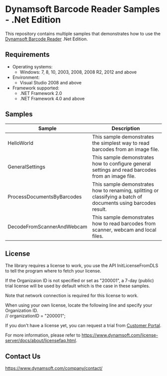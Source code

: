 # Dynamsoft Barcode Reader Samples - .Net Edition

This repository contains multiple samples that demonstrates how to use the <a href="https://www.dynamsoft.com/barcode-reader/overview/?product=dbr&utm_source=samples&package=dotnet" target="_blank">Dynamsoft Barcode Reader</a> .Net Edition.

## Requirements
- Operating systems:
  - Windows: 7, 8, 10, 2003, 2008, 2008 R2, 2012 and above
- Environment: 
  - Visual Studio 2008 and above
- Framework supported: 
  - .NET Framework 2.0
  - .NET Framework 4.0 and above

## Samples

| Sample | Description |
|---|---|
| HelloWorld | This sample demonstrates the simplest way to read barcodes from an image file. |
| GeneralSettings | This sample demonstrates how to configure general settings and read barcodes from an image file. |
| ProcessDocumentsByBarcodes | This sample demonstrates how to renaming, splitting or classifying a batch of documents using barcodes result. |
| DecodeFromScannerAndWebcam | This sample demonstrates how to read barcodes from scanner, webcam and local files. |


## License

The library requires a license to work, you use the API InitLicenseFromDLS to tell the program where to fetch your license.

If the Organizaion ID is not specified or set as "200001", a 7-day (public) trial license will be used by default which is the case in these samples.

Note that network connection is required for this license to work.

When using your own license, locate the following line and specify your Organization ID.  
// organizationID = "200001";

If you don't have a license yet, you can request a trial from <a href="https://www.dynamsoft.com/customer/license/trialLicense?product=dbr&utm_source=samples&package=dotnet" target="_blank">Customer Portal</a>.

For more information, please refer to https://www.dynamsoft.com/license-server/docs/about/licensefaq.html.

## Contact Us

https://www.dynamsoft.com/company/contact/